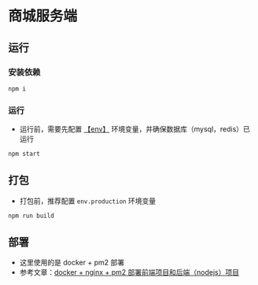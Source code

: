 # 商城服务端

## 运行

### 安装依赖

```sh
npm i
```

### 运行

- 运行前，需要先配置 [【env】](./.env) 环境变量，并确保数据库（mysql，redis）已运行

```sh
npm start
```

## 打包

- 打包前，推荐配置 `env.production` 环境变量

```sh
npm run build
```

## 部署

- 这里使用的是 docker + pm2 部署
- 参考文章：[docker + nginx + pm2 部署前端项目和后端（nodejs）项目](https://wordpress.biaov.cn/docs/38.html)
